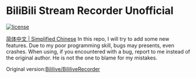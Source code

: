 # BiliBili Stream Recorder Unofficial
[![license](https://img.shields.io/github/license/Bililive/BililiveRecorder.svg)](#)

[简体中文 | Simplified Chinese](README_CN.md)
In this repo, I will try to add some new features. 
Due to my poor programming skill, bugs may presents, even crashes.
When using, if you encountered with a bug, report to me instead of the original author.
He is not the one to blame for my mistakes.

Original version:[Bililive/BililiveRecorder](https://github.com/Bililive/BililiveRecorder)
